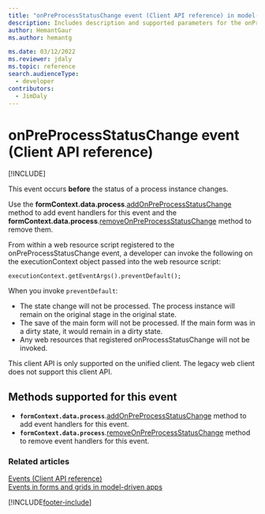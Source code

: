 ```yaml
---
title: "onPreProcessStatusChange event (Client API reference) in model-driven apps| MicrosoftDocs"
description: Includes description and supported parameters for the onPreProcessStatusChange event.
author: HemantGaur
ms.author: hemantg

ms.date: 03/12/2022
ms.reviewer: jdaly
ms.topic: reference
search.audienceType: 
  - developer
contributors:
  - JimDaly
---
```

# onPreProcessStatusChange event (Client API reference)

[!INCLUDE[](../../../../../includes/cc_applies_to_update_9_0_0.md)]

This event occurs **before** the status of a process instance changes. 

Use the **formContext.data.process**.[addOnPreProcessStatusChange](../formContext-data-process/eventhandlers/addOnPreProcessStatusChange.md) method to add event handlers for this event and the **formContext.data.process**.[removeOnPreProcessStatusChange](../formContext-data-process/eventhandlers/removeOnPreProcessStatusChange.md) method to remove them. 

From within a web resource script registered to the onPreProcessStatusChange event, a developer can invoke the following on the executionContext object passed into the web resource script: 

`executionContext.getEventArgs().preventDefault();` 

When you invoke `preventDefault`:

- The state change will not be processed. The process instance will remain on the original stage in the original state.
- The save of the main form will not be processed. If the main form was in a dirty state, it would remain in a dirty state.
- Any web resources that registered onProcessStatusChange will not be invoked.

This client API is only supported on the unified client. The legacy web client does not support this client API.

## Methods supported for this event

- **`formContext.data.process`**.[addOnPreProcessStatusChange](../formcontext-data-process/eventhandlers/addOnPreProcessStatusChange.md) method to add event handlers for this event.
- **`formContext.data.process`**.[removeOnPreProcessStatusChange](../formcontext-data-process/eventhandlers/removeOnPreProcessStatusChange.md) method to remove event handlers for this event. 

### Related articles

[Events (Client API reference)](../events.md)   
[Events in forms and grids in model-driven apps](../../events-forms-grids.md)

[!INCLUDE[footer-include](../../../../../includes/footer-banner.md)]
